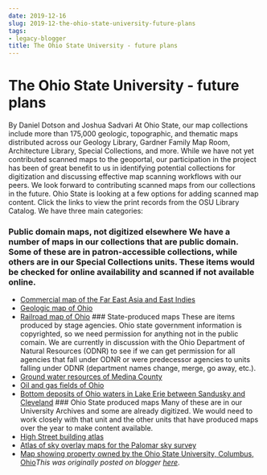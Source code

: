 ```yaml
---
date: 2019-12-16
slug: 2019-12-the-ohio-state-university-future-plans
tags:
- legacy-blogger
title: The Ohio State University - future plans
---
```


# The Ohio State University - future plans

By Daniel Dotson and Joshua Sadvari At Ohio State, our map collections include more than 175,000 geologic, topographic, and thematic maps distributed across our Geology Library, Gardner Family Map Room, Architecture Library, Special Collections, and more. While we have not yet contributed scanned maps to the geoportal, our participation in the project has been of great benefit to us in identifying potential collections for digitization and discussing effective map scanning workflows with our peers. We look forward to contributing scanned maps from our collections in the future. Ohio State is looking at a few options for adding scanned map content. <!-- more --> Click the links to view the print records from the OSU Library Catalog. We have three main categories:

### Public domain maps, not digitized elsewhere We have a number of maps in our collections that are public domain. Some of these are in patron-accessible collections, while others are in our Special Collections units. These items would be checked for online availability and scanned if not available online.
 * [Commercial map of the Far East Asia and East Indies](https://library.ohio-state.edu/Frecord%3Db7661152~S7&sa=D&sntz=1&usg=AOvVaw0QC9pe2hbUQR3eBPkC8G2E)
 * [Geologic map of Ohio](https://library.ohio-state.edu/Frecord%3Db6857801~S7&sa=D&sntz=1&usg=AOvVaw1uVGSaM-E1X6q0utDf6DQT)
 * [Railroad map of Ohio](https://library.ohio-state.edu/Frecord%3Db1888013~S7&sa=D&sntz=1&usg=AOvVaw1Fy_b0Hu8eaw0XboZlnNZp) [](https://sites.google.com/umn.edu/btaa-gdp/news/2019/12/16-osu-futures?authuser=0#h.p_K9CQj47DM50P) ### State-produced maps These are items produced by stage agencies. Ohio state government information is copyrighted, so we need permission for anything not in the public comain. We are currently in discussion with the Ohio Department of Natural Resources (ODNR) to see if we can get permission for all agencies that fall under ODNR or were predecessor agencies to units falling under ODNR (department names change, merge, go away, etc.).
 * [Ground water resources of Medina County](https://library.ohio-state.edu/Frecord%3Db6862547~S7&sa=D&sntz=1&usg=AOvVaw0BvCoMC3uJhG9X27_-ru1Z)
 * [Oil and gas fields of Ohio](https://library.ohio-state.edu/Frecord%3Db6850424~S7&sa=D&sntz=1&usg=AOvVaw3o9xtOzEizcjfabG7raQ-Y)
 * [Bottom deposits of Ohio waters in Lake Erie between Sandusky and Cleveland](https://library.ohio-state.edu/Frecord%3Db6839737~S7&sa=D&sntz=1&usg=AOvVaw2BMrnA8B7vwQybACcf3iv-) ### Ohio State produced maps Many of these are in our University Archives and some are already digitized. We would need to work closely with that unit and the other units that have produced maps over the year to make content available.
 * [High Street building atlas](https://library.ohio-state.edu/Frecord%3Db5755722~S7&sa=D&sntz=1&usg=AOvVaw106Oj-N-L2M0gOxoIVdoij)
 * [Atlas of sky overlay maps for the Palomar sky survey](https://library.ohio-state.edu/Frecord%3Db1985988~S7&sa=D&sntz=1&usg=AOvVaw1Uhq6-g56rFHk-S695yYDI)
 * [Map showing property owned by the Ohio State University, Columbus, Ohio](https://library.ohio-state.edu/Frecord%3Db7403798~S7&sa=D&sntz=1&usg=AOvVaw33sn-Yk5GJLTF-mSt6G5Yk)*This was originally posted on blogger [here](https://geobtaa.blogspot.com/2019/12/the-ohio-state-university-future-plans.html)*.

